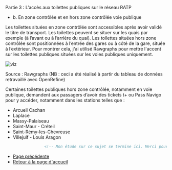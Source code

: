 Partie 3 : L’accès aux toilettes publiques sur le réseau RATP

* b. En zone contrôlée et en hors zone contrôlée voie publique 

Les toilettes situées en zone contrôlée sont accessibles après avoir validé le titre de transport. Les toilettes peuvent se situer sur les quais par exemple (à l’avant ou à l’arrière du quai). 
Les toilettes situées hors zone contrôlée sont positionnées à l’entrée des gares ou à côté de la gare, située à l’extérieur. Pour montrer cela, j'ai utilisé Rawgraphs pour mettre l'accent sur les toilettes publiques situées sur les voies publiques uniquement. 
 
![viz](https://user-images.githubusercontent.com/97068887/151870066-b7b1395d-ba4d-44dc-b613-fc1310dbfa43.svg)

Source : Rawgraphs  (NB : ceci a été réalisé à partir du tableau de données retravaillé avec OpenRefine) 

Certaines toilettes publiques hors zone contrôlée, notamment en voie publique, demandent aux passagers d’avoir des tickets t+ ou Pass Navigo pour y accéder, notamment dans les stations telles que : 
- Arcueil Cachan
- Laplace
- Massy-Palaiseau
- Saint-Maur - Créteil
- Saint-Rémy-les-Chevreuse
- Villejuif - Louis Aragon 


```html
                 <!-- Mon étude sur ce sujet se termine ici. Merci pour votre attention ! -->
```


* [Page précédente](partie3A.md)
* [Retour à la page d'accueil](README.md)
